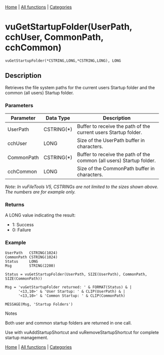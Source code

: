[Home](../index.md) | [All functions](../all-functions.md) | [Categories](../categories/index.md)

# vuGetStartupFolder(UserPath, cchUser, CommonPath, cchCommon)

```Prototype
vuGetStartupFolder(*CSTRING,LONG,*CSTRING,LONG), LONG
```


## Description
Retrieves the file system paths for the current users Startup folder and the common (all users) Startup folder.

### Parameters

| Parameter   | Data Type    | Description                                                                |
|-------------|--------------|----------------------------------------------------------------------------|
| UserPath    | CSTRING(*)   | Buffer to receive the path of the current users Startup folder.           |
| cchUser     | LONG         | Size of the UserPath buffer in characters.                                 |
| CommonPath  | CSTRING(*)   | Buffer to receive the path of the common (all users) Startup folder.       |
| cchCommon   | LONG         | Size of the CommonPath buffer in characters.                               |

_Note: In vuFileTools V5, CSTRINGs are not limited to the sizes shown above. The numbers are for example only._

### Returns
A LONG value indicating the result:

- 1: Success  
- 0: Failure  

### Example

```Clarion
UserPath   CSTRING(1024)
CommonPath CSTRING(1024)
Status     LONG
Msg        STRING(2200)

Status = vuGetStartupFolder(UserPath, SIZE(UserPath), CommonPath, SIZE(CommonPath))

Msg = 'vuGetStartupFolder returned: ' & FORMAT(Status) & |
      '<13,10>' & 'User Startup: ' & CLIP(UserPath) & |
      '<13,10>' & 'Common Startup: ' & CLIP(CommonPath)

MESSAGE(Msg, 'Startup Folders')

```
Notes

Both user and common startup folders are returned in one call.

Use with vuAddStartupShortcut and vuRemoveStartupShortcut for complete startup management.

[Home](../index.md) | [All functions](../all-functions.md) | [Categories](../categories/index.md)
